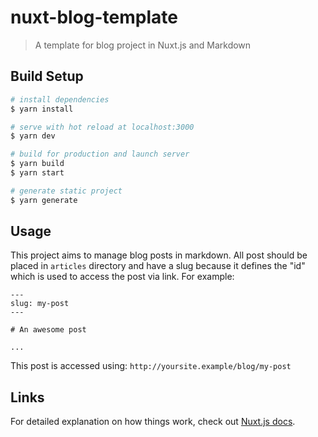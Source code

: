 # nuxt-blog-template

> A template for blog project in Nuxt.js and Markdown

## Build Setup

```bash
# install dependencies
$ yarn install

# serve with hot reload at localhost:3000
$ yarn dev

# build for production and launch server
$ yarn build
$ yarn start

# generate static project
$ yarn generate
```

## Usage

This project aims to manage blog posts in markdown. All post should be placed in
`articles` directory and have a slug because it defines the "id" which is used
to access the post via link. For example:

```
---
slug: my-post
---

# An awesome post

...
```

This post is accessed using: `http://yoursite.example/blog/my-post`

## Links

For detailed explanation on how things work, check out
[Nuxt.js docs](https://nuxtjs.org).
